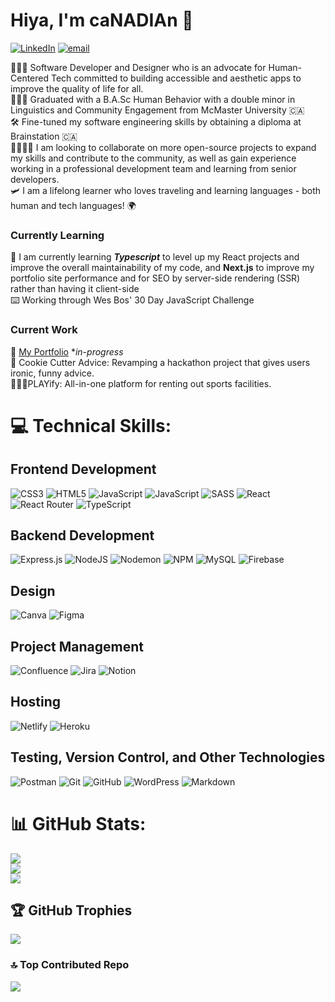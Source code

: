 

 # Hiya, I'm caNADIAn 👋 <br>
[![LinkedIn](https://img.shields.io/badge/LinkedIn-%230077B5.svg?logo=linkedin&logoColor=white)](https://linkedin.com/in/http://linkedin.com/in/nadiakasim/) [![email](https://img.shields.io/badge/Email-D14836?logo=gmail&logoColor=white)](mailto:nadiakasim@hotmail.com)


👩🏽‍💻 Software Developer and Designer who is an advocate for Human-Centered Tech committed to building accessible and aesthetic apps to improve the quality of life for all. <br> 
👩🏽‍🎓 Graduated with a B.A.Sc Human Behavior with a double minor in Linguistics and Community Engagement from McMaster University 🇨🇦 <br>
🛠 Fine-tuned my software engineering skills by obtaining a diploma at Brainstation 🇨🇦 <br>
🫱🏽‍🫲🏾 I am looking to collaborate on more open-source projects to expand my skills and contribute to the community, as well as gain experience working in a professional development team and learning from senior developers. <br>
🛩️ I am a lifelong learner who loves traveling and learning languages - both human and tech languages! 🌍 <br>

### Currently Learning
🌱 I am currently learning ***Typescript*** to level up my React projects and improve the overall maintainability of my code, and **Next.js** to improve my portfolio site performance and for SEO by server-side rendering (SSR) rather than having it client-side<br>
⌨️ Working through Wes Bos' 30 Day JavaScript Challenge

### Current Work
🎨 [My Portfolio](https://nadiakasim.netlify.app/) **in-progress* <br>
🥠 Cookie Cutter Advice: Revamping a hackathon project that gives users ironic, funny advice.<br>
⛹🏾‍♀️PLAYify: All-in-one platform for renting out sports facilities.

# 💻 Technical Skills:
## Frontend Development
![CSS3](https://img.shields.io/badge/css3-%231572B6.svg?style=for-the-badge&logo=css3&logoColor=white) ![HTML5](https://img.shields.io/badge/html5-%23E34F26.svg?style=for-the-badge&logo=html5&logoColor=white) ![JavaScript](https://img.shields.io/badge/javascript-%23323330.svg?style=for-the-badge&logo=javascript&logoColor=%23F7DF1E) ![JavaScript](https://img.shields.io/badge/javascript-%23323330.svg?style=for-the-badge&logo=javascript&logoColor=%23F7DF1E) ![SASS](https://img.shields.io/badge/SASS-hotpink.svg?style=for-the-badge&logo=SASS&logoColor=white)  ![React](https://img.shields.io/badge/react-%2320232a.svg?style=for-the-badge&logo=react&logoColor=%2361DAFB) ![React Router](https://img.shields.io/badge/React_Router-CA4245?style=for-the-badge&logo=react-router&logoColor=white) ![TypeScript](https://img.shields.io/badge/typescript-%23007ACC.svg?style=for-the-badge&logo=typescript&logoColor=white)

## Backend Development
![Express.js](https://img.shields.io/badge/express.js-%23404d59.svg?style=for-the-badge&logo=express&logoColor=%2361DAFB) ![NodeJS](https://img.shields.io/badge/node.js-6DA55F?style=for-the-badge&logo=node.js&logoColor=white) ![Nodemon](https://img.shields.io/badge/NODEMON-%23323330.svg?style=for-the-badge&logo=nodemon&logoColor=%BBDEAD) ![NPM](https://img.shields.io/badge/NPM-%23CB3837.svg?style=for-the-badge&logo=npm&logoColor=white) ![MySQL](https://img.shields.io/badge/mysql-4479A1.svg?style=for-the-badge&logo=mysql&logoColor=white) ![Firebase](https://img.shields.io/badge/firebase-%23039BE5.svg?style=for-the-badge&logo=firebase)

## Design
![Canva](https://img.shields.io/badge/Canva-%2300C4CC.svg?style=for-the-badge&logo=Canva&logoColor=white) ![Figma](https://img.shields.io/badge/figma-%23F24E1E.svg?style=for-the-badge&logo=figma&logoColor=white) 

## Project Management
![Confluence](https://img.shields.io/badge/confluence-%23172BF4.svg?style=for-the-badge&logo=confluence&logoColor=white) ![Jira](https://img.shields.io/badge/jira-%230A0FFF.svg?style=for-the-badge&logo=jira&logoColor=white) ![Notion](https://img.shields.io/badge/Notion-%23000000.svg?style=for-the-badge&logo=notion&logoColor=white)

## Hosting 
![Netlify](https://img.shields.io/badge/netlify-%23000000.svg?style=for-the-badge&logo=netlify&logoColor=#00C7B7) ![Heroku](https://img.shields.io/badge/heroku-%23430098.svg?style=for-the-badge&logo=heroku&logoColor=white)  

## Testing, Version Control, and Other Technologies 
 ![Postman](https://img.shields.io/badge/Postman-FF6C37?style=for-the-badge&logo=postman&logoColor=white) ![Git](https://img.shields.io/badge/git-%23F05033.svg?style=for-the-badge&logo=git&logoColor=white) ![GitHub](https://img.shields.io/badge/github-%23121011.svg?style=for-the-badge&logo=github&logoColor=white) ![WordPress](https://img.shields.io/badge/WordPress-%23117AC9.svg?style=for-the-badge&logo=WordPress&logoColor=white) ![Markdown](https://img.shields.io/badge/markdown-%23000000.svg?style=for-the-badge&logo=markdown&logoColor=white) 


# 📊 GitHub Stats:
![](https://github-readme-stats.vercel.app/api?username=canadiankay&theme=onedark&hide_border=false&include_all_commits=true&count_private=true)<br/>
![](https://github-readme-streak-stats.herokuapp.com/?user=canadiankay&theme=onedark&hide_border=false)<br/>
![](https://github-readme-stats.vercel.app/api/top-langs/?username=canadiankay&theme=onedark&hide_border=false&include_all_commits=true&count_private=true&layout=compact)

## 🏆 GitHub Trophies
![](https://github-profile-trophy.vercel.app/?username=canadiankay&theme=radical&no-frame=false&no-bg=true&margin-w=4)


### 🔝 Top Contributed Repo
![](https://github-contributor-stats.vercel.app/api?username=canadiankay&limit=5&theme=dark&combine_all_yearly_contributions=true)

